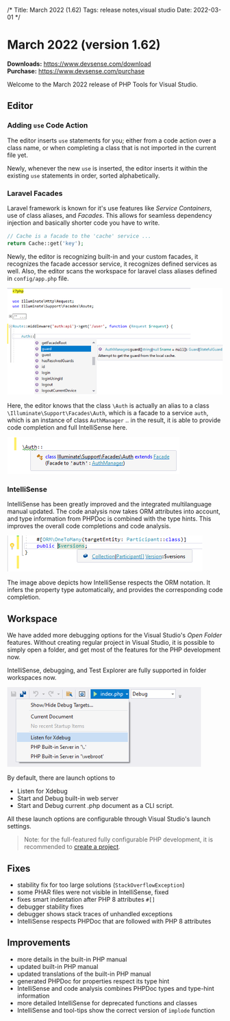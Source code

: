 /*
Title: March 2022 (1.62)
Tags: release notes,visual studio
Date: 2022-03-01
*/

# March 2022 (version 1.62)

**Downloads:** https://www.devsense.com/download<br/>
**Purchase:** https://www.devsense.com/purchase

Welcome to the March 2022 release of PHP Tools for Visual Studio.

## Editor

### Adding `use` Code Action

The editor inserts `use` statements for you; either from a code action over a class name, or when completing a class that is not imported in the current file yet.

Newly, whenever the new `use` is inserted, the editor inserts it within the existing `use` statements in order, sorted alphabetically.

### Laravel Facades

Laravel framework is known for it's use features like _Service Containers_, use of class aliases, and _Facades_. This allows for seamless dependency injection and basically shorter code you have to write.

```php
// Cache is a facade to the 'cache' service ...
return Cache::get('key');
```

Newly, the editor is recognizing built-in and your custom facades, it recognizes the facade accessor service, it recognizes defined services as well. Also, the editor scans the workspace for laravel class aliases defined in `config/app.php` file.

![Laravel Facades and class aliases](imgs/laravel-facades-aliases.png)

Here, the editor knows that the class `\Auth` is actually an alias to a class `\Illuminate\Support\Facades\Auth`, which is a facade to a service `auth`, which is an instance of class `AuthManager` .. in the result, it is able to provide code completion and full IntelliSense here.

![php visual studio facade tooltip](imgs/vs-facade-tooltip.png)

### IntelliSense

IntelliSense has been greatly improved and the integrated multilanguage manual updated. The code analysis now takes ORM attributes into account, and type information from PHPDoc is combined with the type hints. This improves the overall code completions and code analysis.

![ORM notation](imgs/orm-tooltip.png)

The image above depicts how IntelliSense respects the ORM notation. It infers the property type automatically, and provides the corresponding code completion.

## Workspace

We have added more debugging options for the Visual Studio's _Open Folder_ features. Without creating regular project in Visual Studio, it is possible to simply open a folder, and get most of the features for the PHP development now.

IntelliSense, debugging, and Test Explorer are fully supported in folder workspaces now.

![workspace launch options](imgs/vs-workspace-launch-menu.png)

By default, there are launch options to

- Listen for Xdebug
- Start and Debug built-in web server
- Start and Debug current .php document as a CLI script.

All these launch options are configurable through Visual Studio's launch settings.

> Note: for the full-featured fully configurable PHP development, it is recommended to [create a project](https://docs.devsense.com/en/vs/project/new-project).

## Fixes

- stability fix for too large solutions (`StackOverflowException`)
- some PHAR files were not visible in IntelliSense, fixed
- fixes smart indentation after PHP 8 attributes `#[]`
- debugger stability fixes
- debugger shows stack traces of unhandled exceptions
- IntelliSense respects PHPDoc that are followed with PHP 8 attributes

## Improvements

- more details in the built-in PHP manual
- updated built-in PHP manual
- updated translations of the built-in PHP manual
- generated PHPDoc for properties respect its type hint
- IntelliSense and code analysis combines PHPDoc types and type-hint information
- more detailed IntelliSense for deprecated functions and classes
- IntelliSense and tool-tips show the correct version of `implode` function
